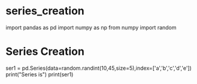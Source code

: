 # series_creation
import pandas as pd
import numpy as np
from numpy import random
# Series Creation
ser1 = pd.Series(data=random.randint(10,45,size=5),index=['a','b','c','d','e'])
print("Series is")
print(ser1)
